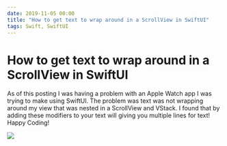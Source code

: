 ```yaml
---
date: 2019-11-05 00:00
title: "How to get text to wrap around in a ScrollView in SwiftUI"
tags: Swift, SwiftUI
---
```

# How to get text to wrap around in a ScrollView in SwiftUI

As of this posting I was having a problem with an Apple Watch app I was trying to make using SwiftUI. The problem was text was not wrapping around my view that was nested in a ScrollView and VStack. I found that by adding these modifiers to your text will giving you multiple lines for text! Happy Coding!

![](https://swifttom.com/wp-content/uploads/2019/11/screen-shot-2019-11-05-at-4.16.27-pm.png?w=744)
